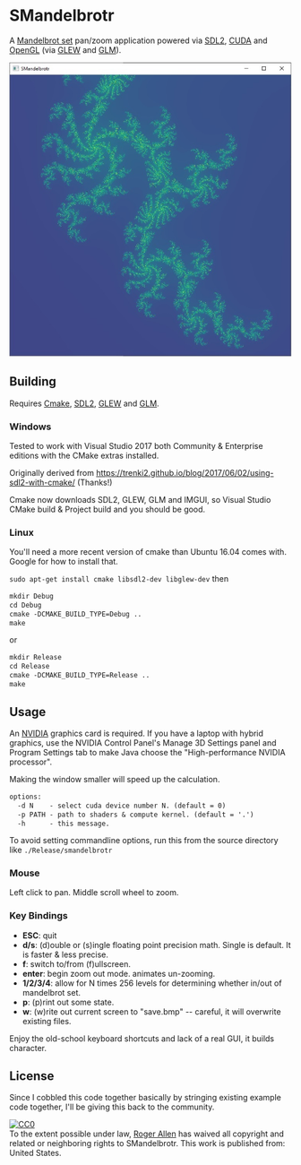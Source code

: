 # SMandelbrotr

A [Mandelbrot set](https://en.wikipedia.org/wiki/Mandelbrot_set) pan/zoom application powered via [SDL2](https://www.libsdl.org/), [CUDA](https://developer.nvidia.com/cuda-zone) and [OpenGL](https://www.opengl.org/) (via [GLEW](http://glew.sourceforge.net/) and [GLM](https://glm.g-truc.net/)).  

![Screenshot](screenshot1.jpg)

## Building

Requires [Cmake](https://cmake.org/), [SDL2](https://www.libsdl.org/), [GLEW](http://glew.sourceforge.net/) and [GLM](https://glm.g-truc.net/).  

### Windows

Tested to work with Visual Studio 2017 both Community & Enterprise editions with the CMake extras installed.

Originally derived from https://trenki2.github.io/blog/2017/06/02/using-sdl2-with-cmake/  (Thanks!)

Cmake now downloads SDL2, GLEW, GLM and IMGUI, so Visual Studio CMake build & Project build and you should be good.

### Linux

You'll need a more recent version of cmake than Ubuntu 16.04 comes with.  Google for how to install that.

`sudo apt-get install cmake libsdl2-dev libglew-dev`
then
```
mkdir Debug
cd Debug
cmake -DCMAKE_BUILD_TYPE=Debug ..
make
```
or
```
mkdir Release
cd Release
cmake -DCMAKE_BUILD_TYPE=Release ..
make
```

## Usage

An [NVIDIA](https://www.nvidia.com/) graphics card is required.  If you have a laptop with hybrid graphics, use the NVIDIA Control Panel's Manage 3D Settings panel and Program Settings tab to make Java choose the "High-performance NVIDIA processor".

Making the window smaller will speed up the calculation.

```
options:
  -d N    - select cuda device number N. (default = 0)
  -p PATH - path to shaders & compute kernel. (default = '.')
  -h      - this message.
```

To avoid setting commandline options, run this from the source directory like `./Release/smandelbrotr` 

### Mouse 

Left click to pan.
Middle scroll wheel to zoom.

### Key Bindings

* __ESC__: quit
* __d/s__: (d)ouble or (s)ingle floating point precision math.  Single is default.  It is faster & less precise.
* __f__: switch to/from (f)ullscreen.
* __enter__: begin zoom out mode.  animates un-zooming.
* __1/2/3/4__: allow for N times 256 levels for determining whether in/out of mandelbrot set.
* __p__: (p)rint out some state.
* __w__: (w)rite out current screen to "save.bmp" -- careful, it will overwrite existing files.

Enjoy the old-school keyboard shortcuts and lack of a real GUI, it builds character.

## License

Since I cobbled this code together basically by stringing existing example code together, I'll be giving this back to the community.

<p xmlns:dct="http://purl.org/dc/terms/" xmlns:vcard="http://www.w3.org/2001/vcard-rdf/3.0#">
  <a rel="license"
     href="http://creativecommons.org/publicdomain/zero/1.0/">
    <img src="http://i.creativecommons.org/p/zero/1.0/88x31.png" style="border-style: none;" alt="CC0" />
  </a>
  <br />
  To the extent possible under law,
  <a rel="dct:publisher"
     href="https://github.com/rogerallen/smandelbrotr">
    <span property="dct:title">Roger Allen</span></a>
  has waived all copyright and related or neighboring rights to
  <span property="dct:title">SMandelbrotr</span>.
This work is published from:
<span property="vcard:Country" datatype="dct:ISO3166"
      content="US" about="https://github.com/rogerallen/smandelbrotr">
  United States</span>.
</p>
